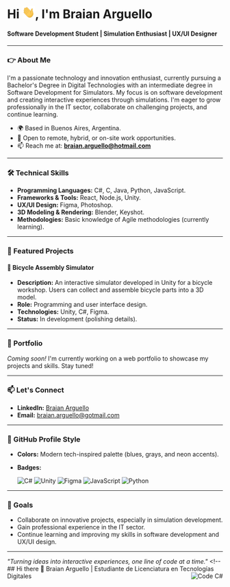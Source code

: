 
# Hi <img src="https://raw.githubusercontent.com/ABSphreak/ABSphreak/master/gifs/Hi.gif" width="30px">, I'm Braian Arguello  
#### Software Development Student | Simulation Enthusiast | UX/UI Designer  

---

### 👉 About Me  
I'm a passionate technology and innovation enthusiast, currently pursuing a Bachelor's Degree in Digital Technologies with an intermediate degree in Software Development for Simulators. My focus is on software development and creating interactive experiences through simulations. I'm eager to grow professionally in the IT sector, collaborate on challenging projects, and continue learning.  

- 🌍 Based in Buenos Aires, Argentina.  
- 💼 Open to remote, hybrid, or on-site work opportunities.  
- 📫 Reach me at: **braian.arguello@hotmail.com**  

---

### 🛠️ Technical Skills  
- **Programming Languages:** C#, C, Java, Python, JavaScript.  
- **Frameworks & Tools:** React, Node.js, Unity.  
- **UX/UI Design:** Figma, Photoshop.  
- **3D Modeling & Rendering:** Blender, Keyshot.  
- **Methodologies:** Basic knowledge of Agile methodologies (currently learning).  

---

### 🚀 Featured Projects  

#### 🚴 Bicycle Assembly Simulator  
- **Description:** An interactive simulator developed in Unity for a bicycle workshop. Users can collect and assemble bicycle parts into a 3D model.  
- **Role:** Programming and user interface design.  
- **Technologies:** Unity, C#, Figma.  
- **Status:** In development (polishing details).  

---

### 📂 Portfolio  
*Coming soon!* I'm currently working on a web portfolio to showcase my projects and skills. Stay tuned!  

---

### 📫 Let's Connect  
- **LinkedIn:** [Braian Arguello](https://www.linkedin.com/in/braian-arguello)  
- **Email:** braian.arguello@gotmail.com  

---

### 🎨 GitHub Profile Style  
- **Colors:** Modern tech-inspired palette (blues, grays, and neon accents).  
- **Badges:**  

  ![C#](https://img.shields.io/badge/C%23-239120?style=for-the-badge&logo=c-sharp&logoColor=white)
  ![Unity](https://img.shields.io/badge/Unity-100000?style=for-the-badge&logo=unity&logoColor=white)
  ![Figma](https://img.shields.io/badge/Figma-F24E1E?style=for-the-badge&logo=figma&logoColor=white)
  ![JavaScript](https://img.shields.io/badge/JavaScript-F7DF1E?style=for-the-badge&logo=javascript&logoColor=black)
  ![Python](https://img.shields.io/badge/Python-3776AB?style=for-the-badge&logo=python&logoColor=white)

---

### 🌟 Goals  
- Collaborate on innovative projects, especially in simulation development.  
- Gain professional experience in the IT sector.  
- Continue learning and improving my skills in software development and UX/UI design.  

---

*"Turning ideas into interactive experiences, one line of code at a time."*  <!--## Hi there 👋 Braian Arguello | Estudiante de Licenciatura en Tecnologías Digitales
<img src = 'https://media0.giphy.com/media/v1.Y2lkPTc5MGI3NjExcjVyd3dyOWR2ZWZwMmtuYWIydjYyNWNvc2R6bGg5ejhmbzJwZWdjZSZlcD12MV9pbnRlcm5hbF9naWZfYnlfaWQmY3Q9Zw/xT9IgzoKnwFNmISR8I/giphy.gif' alt = 'Code C#' align='right'/>

<!--### 👋 Sobre Mí
Soy un apasionado de la tecnología y la innovación, actualmente cursando la Licenciatura en Tecnologías Digitales con un título intermedio de Técnico Superior en Desarrollo de Software de Simuladores. Mi enfoque está en el desarrollo de software y la creación de experiencias interactivas a través de simulaciones. Busco oportunidades para crecer profesionalmente en el sector IT, colaborar en proyectos desafiantes y seguir aprendiendo.

### 🛠️ Habilidades Técnicas
- **Lenguajes de Programación:** C#, C, Java, Python, JavaScript.
- **Frameworks y Herramientas:** React, Node.js, Unity.
- **Diseño UX/UI:** Figma, Photoshop.
- **Modelado 3D y Renderizado:** Blender, Keyshot.

### 📫 Contacto
- **Email:** braian.arguello@gotmail.com
- **LinkedIn:** [Braian Arguello](https://www.linkedin.com/in/braian-arguello)
- **Ubicación:** Capital Federal, Buenos Aires, Argentina.
- **Disponibilidad:** Remoto, híbrido o presencial.

  
- ![C#](https://img.shields.io/badge/C%23-239120?style=for-the-badge&logo=c-sharp&logoColor=white)
![Unity](https://img.shields.io/badge/Unity-100000?style=for-the-badge&logo=unity&logoColor=white)
<!--
**braianpipi/braianpipi** is a ✨ _special_ ✨ repository because its `README.md` (this file) appears on your GitHub profile.

Here are some ideas to get you started:

- 🔭 I’m currently working on ...
- 🌱 I’m currently learning ...
- 👯 I’m looking to collaborate on ...
- 🤔 I’m looking for help with ...
- 💬 Ask me about ...
- 📫 How to reach me: ...
- 😄 Pronouns: ...
- ⚡ Fun fact: ...
-->
